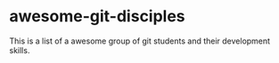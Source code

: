 # awesome-git-disciples
This is a list of a awesome group of git students and their development skills.
